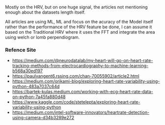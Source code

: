 Mostly on the HRV, but on one huge signal, the articles not mentioning enough about the datasets length itself.

All articles are using ML, ML and focus on the acuracy of the Model itself rather than the performance of the HRV feature be done, I can assume it based on the Traditional HRV where it uses the FFT and integrate the area using welch or lomb perpendiogram.

### Refence Site

- https://medium.com/@neurodatalab/my-heart-will-go-on-heart-rate-tracking-methods-from-electrocardiography-to-machine-learning-b568a30ed197
- https://paulvangent6.rssing.com/chan-70055902/article2.html
- https://medium.com/orikami-blog/exploring-heart-rate-variability-using-python-483a7037c64d
- https://bartek-kulas.medium.com/working-with-ecg-heart-rate-data-on-python-7a45fa880d48
- https://www.kaggle.com/code/stetelepta/exploring-heart-rate-variability-using-python
- https://medium.com/intel-software-innovators/heartrate-detection-using-camera-d34b3289e272
